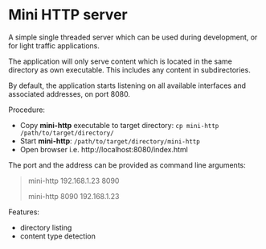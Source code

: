 # Mini HTTP server

A simple single threaded server which can be used during development, or for light traffic applications.

The application will only serve content which is located in the same directory as own executable. 
This includes any content in subdirectories.

By default, the application starts listening on all available interfaces and associated addresses, on port 8080.

Procedure:
* Copy **mini-http** executable to target directory: `cp mini-http /path/to/target/directory/`
* Start **mini-http**: `/path/to/target/directory/mini-http`
* Open browser i.e. http://localhost:8080/index.html

The port and the address can be provided as command line arguments:
> mini-http 192.168.1.23 8090
> 
> mini-http 8090 192.168.1.23

Features:
* directory listing
* content type detection
